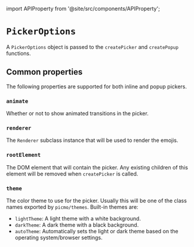 import APIProperty from '@site/src/components/APIProperty';

# `PickerOptions`

A `PickerOptions` object is passed to the `createPicker` and `createPopup` functions.

## Common properties

The following properties are supported for both inline and popup pickers.

### `animate`

<APIProperty type="boolean" defaultValue="true" />

Whether or not to show animated transitions in the picker.

### `renderer`

<APIProperty type="Renderer subclass instance" defaultValue="new NativeRenderer()" />

The `Renderer` subclass instance that will be used to render the emojis.

### `rootElement`

<APIProperty type="HTMLElement" defaultValue="document.body" />

The DOM element that will contain the picker. Any existing children of this element will be removed when `createPicker` is called.

### `theme`

<APIProperty type="string" defaultValue="lightTheme" />

The color theme to use for the picker. Usually this will be one of the class names exported by `picmo/themes`. Built-in themes are:

- `lightTheme`: A light theme with a white background.
- `darkTheme`: A dark theme with a black background.
- `autoTheme`: Automatically sets the light or dark theme based on the operating system/browser settings.
